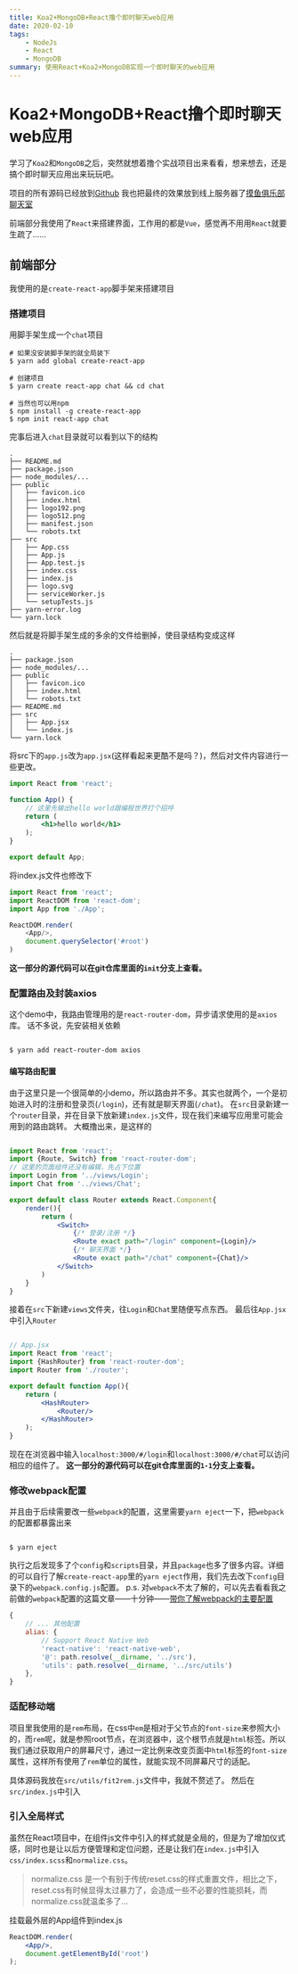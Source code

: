 ```yaml
---
title: Koa2+MongoDB+React撸个即时聊天web应用
date: 2020-02-10
tags: 
    - NodeJs
    - React
    - MongoDB
summary: 使用React+Koa2+MongoDB实现一个即时聊天的web应用
---
```


# Koa2+MongoDB+React撸个即时聊天web应用

学习了`Koa2`和`MongoDB`之后，突然就想着撸个实战项目出来看看，想来想去，还是搞个即时聊天应用出来玩玩吧。

项目的所有源码已经放到[Github](https://github.com/hugewilliam/chat_room/tree/simple_chat)
我也把最终的效果放到线上服务器了[摸鱼俱乐部聊天室](https://liwuhou.cn/chat)

前端部分我使用了`React`来搭建界面，工作用的都是`Vue`，感觉再不用用`React`就要生疏了……

## 前端部分
我使用的是`create-react-app`脚手架来搭建项目

### 搭建项目

用脚手架生成一个`chat`项目

```shell
# 如果没安装脚手架的就全局装下
$ yarn add global create-react-app

# 创建项目
$ yarn create react-app chat && cd chat

# 当然也可以用npm
$ npm install -g create-react-app
$ npm init react-app chat
```

完事后进入`chat`目录就可以看到以下的结构

```shell
.
├── README.md
├── package.json
├── node_modules/...
├── public
│   ├── favicon.ico
│   ├── index.html
│   ├── logo192.png
│   ├── logo512.png
│   ├── manifest.json
│   └── robots.txt
├── src
│   ├── App.css
│   ├── App.js
│   ├── App.test.js
│   ├── index.css
│   ├── index.js
│   ├── logo.svg
│   ├── serviceWorker.js
│   └── setupTests.js
├── yarn-error.log
└── yarn.lock
```

然后就是将脚手架生成的多余的文件给删掉，使目录结构变成这样

```shell
.
├── package.json
├── node_modules/...
├── public
│   ├── favicon.ico
│   ├── index.html
│   └── robots.txt
├── README.md
├── src
│   ├── App.jsx
│   └── index.js
└── yarn.lock

```
将src下的`app.js`改为`app.jsx`(这样看起来更酷不是吗？)，然后对文件内容进行一些更改。
```jsx {4, 6}
import React from 'react';

function App() {
    // 这里先输出hello world跟编程世界打个招呼
    return (
        <h1>hello world</h1>
    );
}

export default App;
```

将index.js文件也修改下

```js
import React from 'react';
import ReactDOM from 'react-dom';
import App from './App';

ReactDOM.render(
    <App/>,
    document.querySelector('#root')
)
```

**这一部分的源代码可以在git仓库里面的`init`分支上查看。**


### 配置路由及封装axios

这个demo中，我路由管理用的是`react-router-dom`，异步请求使用的是`axios`库。
话不多说，先安装相关依赖

```shell

$ yarn add react-router-dom axios 

```

#### 编写路由配置

由于这里只是一个很简单的小demo，所以路由并不多。其实也就两个，一个是初始进入时的注册和登录页(`/login`)，还有就是聊天界面(`/chat`)。
在`src`目录新建一个`router`目录，并在目录下放新建`index.js`文件，现在我们来编写应用里可能会用到的路由跳转。
大概撸出来，是这样的

```jsx

import React from 'react';
import {Route, Switch} from 'react-router-dom';
// 这里的页面组件还没有编辑，先占下位置
import Login from '../views/Login';
import Chat from '../views/Chat';

export default class Router extends React.Component{
    render(){
        return (
            <Switch>
                {/* 登录/注册 */}
                <Route exact path="/login" component={Login}/>
                {/* 聊天界面 */}
                <Route exact path="/chat" component={Chat}/>
            </Switch>
        )
    }
}

```

接着在`src`下新建`views`文件夹，往`Login`和`Chat`里随便写点东西。
最后往`App.jsx`中引入`Router`

```jsx {9, 10, 11}

// App.jsx
import React from 'react';
import {HashRouter} from 'react-router-dom';
import Router from './router';

export default function App(){
    return (
        <HashRouter>
            <Router/>
        </HashRouter>
    );
}

```

现在在浏览器中输入`localhost:3000/#/login`和`localhost:3000/#/chat`可以访问相应的组件了。
**这一部分的源代码可以在git仓库里面的`1-1`分支上查看。**


### 修改webpack配置

并且由于后续需要改一些`webpack`的配置，这里需要`yarn eject`一下，把`webpack`的配置都暴露出来

```shell

$ yarn eject

```

执行之后发现多了个`config`和`scripts`目录，并且`package`也多了很多内容。详细的可以自行了解`create-react-app`里的`yarn eject`作用，我们先去改下`config`目录下的`webpack.config.js`配置。
p.s. 对`webpack`不太了解的，可以先去看看我之前做的`webpack`配置的这篇文章——十分钟——[带你了解webpack的主要配置](https://liwuhou.cn/2020/01/07/%E5%8D%81%E5%88%86%E9%92%9F%E2%80%94%E2%80%94%E5%B8%A6%E4%BD%A0%E4%BA%86%E8%A7%A3webpack%E7%9A%84%E4%B8%BB%E8%A6%81%E9%85%8D%E7%BD%AE/)

```js {6,7}
{
    // ... 其他配置
    alias: {
        // Support React Native Web
        'react-native': 'react-native-web',
        '@': path.resolve(__dirname, '../src'),
        'utils': path.resolve(__dirname, '../src/utils')
    },
}
```

### 适配移动端

项目里我使用的是`rem`布局，在css中`em`是相对于父节点的`font-size`来参照大小的，而`rem`呢，就是参照root节点，在浏览器中，这个根节点就是`html`标签。所以我们通过获取用户的屏幕尺寸，通过一定比例来改变页面中`html`标签的`font-size`属性，这样所有使用了`rem`单位的属性，就能实现不同屏幕尺寸的适配。

具体源码我放在`src/utils/fit2rem.js`文件中，我就不赘述了。
然后在`src/index.js`中引入

### 引入全局样式

虽然在React项目中，在组件js文件中引入的样式就是全局的，但是为了增加仪式感，同时也是让以后方便管理和定位问题，还是让我们在`index.js`中引入`css/index.scss`和`normalize.css`。

> normalize.css 是一个有别于传统reset.css的样式重置文件，相比之下，reset.css有时候显得太过暴力了，会造成一些不必要的性能损耗，而normalize.css就温柔多了...

挂载最外层的App组件到index.js

```jsx {2}
ReactDOM.render(
    <App/>,
    document.getElementById('root')
);
```




